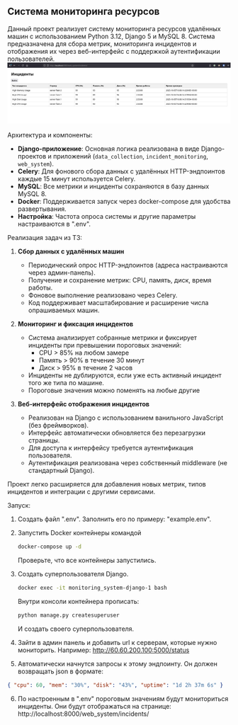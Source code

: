 Система мониторинга ресурсов
---------------

Данный проект реализует систему мониторинга ресурсов удалённых машин с использованием Python 3.12, Django 5 и MySQL 8. Система предназначена для сбора метрик, мониторинга инцидентов и отображения их через веб-интерфейс с поддержкой аутентификации пользователей.
![Пример фронта](image-1.png)

Архитектура и компоненты:
- **Django-приложение**: Основная логика реализована в виде Django-проектов и приложений (`data_collection`, `incident_monitoring`, `web_system`).
- **Celery**: Для фонового сбора данных с удалённых HTTP-эндпоинтов каждые 15 минут используется Celery.
- **MySQL**: Все метрики и инциденты сохраняются в базу данных MySQL 8.
- **Docker**: Поддерживается запуск через docker-compose для удобства развертывания.
- **Настройка**: Частота опроса системы и другие параметры настраиваются в ".env".

Реализация задач из ТЗ:
1. **Сбор данных с удалённых машин**
    - Периодический опрос HTTP-эндпоинтов (адреса настраиваются через админ-панель).
    - Получение и сохранение метрик: CPU, память, диск, время работы.
    - Фоновое выполнение реализовано через Celery.
    - Код поддерживает масштабирование и расширение числа опрашиваемых машин.

2. **Мониторинг и фиксация инцидентов**
    - Система анализирует собранные метрики и фиксирует инциденты при превышении пороговых значений:
        - CPU > 85% на любом замере
        - Память > 90% в течение 30 минут
        - Диск > 95% в течение 2 часов
    - Инциденты не дублируются, если уже есть активный инцидент того же типа по машине.
    - Пороговые значения можно поменять на любые другие

3. **Веб-интерфейс отображения инцидентов**
    - Реализован на Django с использованием ванильного JavaScript (без фреймворков).
    - Интерфейс автоматически обновляется без перезагрузки страницы.
    - Для доступа к интерфейсу требуется аутентификация пользователя.
    - Аутентификация реализована через собственный middleware (не стандартный Django).

Проект легко расширяется для добавления новых метрик, типов инцидентов и интеграции с другими сервисами.

Запуск:

1. Создать файл ".env". Заполнить его по примеру: "example.env".

2. Запустить Docker контейнеры командой
    ```bash
    docker-compose up -d
    ```
    Проверьте, что все контейнеры запустились.

3. Создать суперпользователя Django.
    ```bash
    docker exec -it monitoring_system-django-1 bash
    ```
    Внутри консоли контейнера прописать:
    ```bash
    python manage.py createsuperuser
    ```
    И создать своего суперпользователя.

4. Зайти в админ панель и добавить url к серверам, которые нужно мониторить. Например: http://60.60.200.100:5000/status

5. Автоматически начнутся запросы к этому эндпоинту. Он должен возвращать json в формате: 
```json
{ "cpu": 60, "mem": "30%", "disk": "43%", "uptime": "1d 2h 37m 6s" }
```

6. По настроенным в ".env" пороговым значениям будут мониториться инциденты. Они будут отображаться на странице: http://localhost:8000/web_system/incidents/

